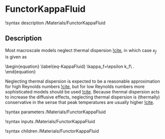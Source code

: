 # FunctorKappaFluid

!syntax description /Materials/FunctorKappaFluid

## Description

Most macroscale models neglect thermal dispersion [!cite](suikkanen,y_li), in which case $\kappa_f$ is given as

\begin{equation}
\label{eq-KappaFluid}
\kappa_f=\epsilon k_f\ .
\end{equation}

Neglecting thermal dispersion is expected to be a reasonable approximation for high Reynolds numbers [!cite](gunn1987_htc,littman),
but for low Reynolds numbers more sophisticated models should be used [!cite](becker).
Because thermal dispersion acts to increase the diffusive effects, neglecting thermal dispersion is
(thermally) conservative in the sense that peak temperatures are usually higher [!cite](becker).

!syntax parameters /Materials/FunctorKappaFluid

!syntax inputs /Materials/FunctorKappaFluid

!syntax children /Materials/FunctorKappaFluid
